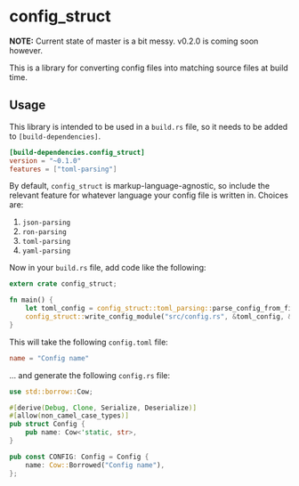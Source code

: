 config_struct
===

**NOTE:** Current state of master is a bit messy. v0.2.0 is coming soon however.

This is a library for converting config files into matching source files at build time.

Usage
---

This library is intended to be used in a `build.rs` file, so it needs to be added to `[build-dependencies]`.

```toml
[build-dependencies.config_struct]
version = "~0.1.0"
features = ["toml-parsing"]
```

By default, `config_struct` is markup-language-agnostic, so include the relevant feature for whatever language your config file is written in. Choices are:

1.  `json-parsing`
2.  `ron-parsing`
3.  `toml-parsing`
4.  `yaml-parsing`

Now in your `build.rs` file, add code like the following:

```rust
extern crate config_struct;

fn main() {
    let toml_config = config_struct::toml_parsing::parse_config_from_file("config.toml").unwrap();
    config_struct::write_config_module("src/config.rs", &toml_config, &Default::default()).unwrap();
}
```

This will take the following `config.toml` file:

```toml
name = "Config name"
```

... and generate the following `config.rs` file:

```rust
use std::borrow::Cow;

#[derive(Debug, Clone, Serialize, Deserialize)]
#[allow(non_camel_case_types)]
pub struct Config {
    pub name: Cow<'static, str>,
}

pub const CONFIG: Config = Config {
    name: Cow::Borrowed("Config name"),
};
```

